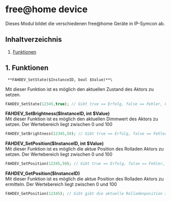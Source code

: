 # free@home device
   Dieses Modul bildet die verschiedenen free@home Geräte in IP-Symcon ab.
     
   ## Inhaltverzeichnis
   1. [Funktionen](#1-funktionen)
   

  ## 1. Funktionen

     **FAHDEV_SetState($InstanceID, bool $Value)**\
   Mit dieser Funktion ist es möglich den aktuellen Zustand des Aktors zu setzen.
   ```php
   FAHDEV_SetState(12345,true); // Gibt true == Erfolg, false == Fehler, Funktion nicht verfügbar
   ```
   **FAHDEV_SetBrightness($InstanceID, int $Value)**\
   Mit dieser Funktion ist es möglich den aktuellen Dimmwert des Aktors zu setzen. Der Wertebereich liegt zwischen 0 und 100
   ```php
   FAHDEV_SetBrightness(12345,50); // Gibt true == Erfolg, false == Fehler, Funktion nicht verfügbar
   ```
  **FAHDEV_SetPosition($InstanceID, int $Value)**\
   Mit dieser Funktion ist es möglich die aktue Position des Rolladen Aktors zu setzen. Der Wertebereich liegt zwischen 0 und 100
   ```php
   FAHDEV_SetPosition(12345,50); // Gibt true == Erfolg, false == Fehler, Funktion nicht verfügbar
   ```

   **FAHDEV_GetPosition($InstanceID)**\
   Mit dieser Funktion ist es möglich die aktue Position des Rolladen Aktors zu ermitteln. Der Wertebereich liegt zwischen 0 und 100
   ```php
   FAHDEV_GetPosition(12345); // Gibt gibt die aktuelle Rolladenposition zurück
   ```


   
